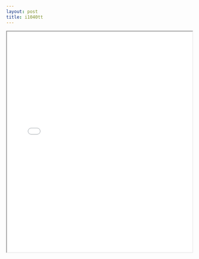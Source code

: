 ```yaml
---
layout: post
title: i1040tt
---
```


<div class="pdf-container">
<iframe src="ea/assets/pdfs/i1040tt.pdf" height="600" width="100%" allowFullScreen="true"></iframe>
</div>


